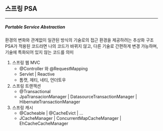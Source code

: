 ## 스프링 PSA

----

##### Portable Service Abstraction

환경의 변화와 관계없이 일관된 방식의 기술로의 접근 환경을 제공하려는 추상화 구조
PSA가 적용된 코드라면 나의 코드가 바뀌지 않고, 다른 기술로 간편하게 변경 가능하며, 기술에 특화되어 있지 않는 코드를 의미

1. 스프링 웹 MVC
   - @Controller 와 @RequestMapping
   - Servlet | Reactive
   - 톰캣, 제티, 네티, 언더토우
2. 스프링 트랜잭션
   - @Transactional
   - JpaTransacionManager | DatasourceTransactionManager | HibernateTransactionManager
3. 스프링 캐시
   - @Cacheable | @CacheEvict | ...
   - JCacheManager | ConcurrentMapCacheManager | EhCacheCacheManager
